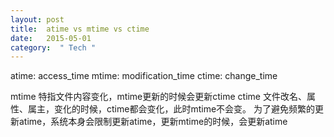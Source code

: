 ```yaml
---
layout: post
title:  atime vs mtime vs ctime
date:   2015-05-01
category:  " Tech "
---
```


atime: access_time
mtime: modification_time
ctime: change_time


mtime 特指文件内容变化，mtime更新的时候会更新ctime
ctime 文件改名、属性、属主，变化的时候，ctime都会变化，此时mtime不会变。
为了避免频繁的更新atime，系统本身会限制更新atime，更新mtime的时候，会更新atime